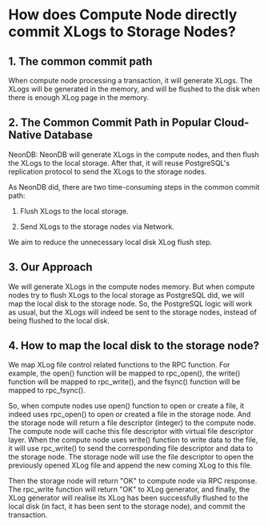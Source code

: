 # How does Compute Node directly commit XLogs  to Storage Nodes?


## 1. The common commit path

When compute node processing a transaction, it will generate
XLogs. The XLogs will be generated in the memory, and will be
flushed to the disk when there is enough XLog page in the memory.

## 2. The Common Commit Path in Popular Cloud-Native Database

NeonDB: NeonDB will generate XLogs in the compute nodes, and then
flush the XLogs to the local  storage. After that, it will reuse PostgreSQL's
replication protocol to send the XLogs to the storage nodes.

As NeonDB did, there are two time-consuming steps in the common commit path:

1. Flush XLogs to the local storage.

2. Send XLogs to the storage nodes via Network.

We aim to reduce the unnecessary local disk XLog flush step.

## 3. Our Approach 

We will generate XLogs in the compute nodes memory. But when compute nodes try to
flush XLogs to the local storage as PostgreSQL did, we will map the local disk to
the storage node. So, the PostgreSQL logic will work as usual, but the XLogs will
indeed be sent to the storage nodes, instead of being flushed to the local disk.

## 4. How to map the local disk to the storage node?

We map XLog file control related functions to the RPC function. For example, the open()
function will be mapped to rpc_open(), the write() function will be mapped to rpc_write(),
and the fsync() function will be mapped to rpc_fsync().

So, when compute nodes use open() function to open or create a file, it indeed uses rpc_open()
to open or created a file in the storage node. And the storage node will return a file descriptor (integer)
to the compute node. The compute node will cache this file descriptor with virtual file descriptor layer.
When the compute node uses write() function to write data to the file, it will use rpc_write() to send the 
corresponding file descriptor and data to the storage node. The storage node will use the file descriptor to
open the previously opened XLog file and append the new coming XLog to this file.

Then the storage node will return "OK" to compute node via RPC response. The rpc_write function will return
"OK" to XLog generator, and finally, the XLog generator will realise its XLog has been successfully flushed to 
the local disk (in fact, it has been sent to the storage node), and commit the transaction.
